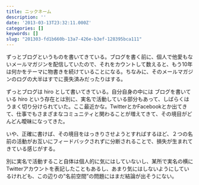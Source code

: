 ```yaml
---
title: ニックネーム
description: ''
date: '2013-03-13T23:32:11.000Z'
categories: []
keywords: []
slug: "201303-fd1b660b-13a7-426e-b3ef-128395bca111"
---
```

ずっとブログというものを書いてきている。ブログを書く前に、個人で他愛もないメールマガジンを配信していたので、それをカウントして数えると、もう10年は何かをテーマに物書きを続けていることになる。ちなみに、そのメールマガジンのログの大半はすでに喪失済みだったりはする。

ずっとブログは hiro として書いてきている。自分自身の中には ブログを書いている hiro という存在とは別に、実名で活動している部分もあって、しばらくはうまく切り分けられていた。ここ最近かな。TwitterとかFacebookとか出てきて、仕事でもさまざまなコミュニティと関わることが増えてきて、その境目がどんどん曖昧になってきた。

いや、正確に書けば、その境目をはっきりさせようとすればするほど、２つの名前の活動がお互いにフィードバックされずに分断されることで、損失が生まれてきている感じがする。

別に実名で活動すること自体は個人的に気にはしていないし、某所で実名の横にTwitterアカウントを表記したこともあるし、あまり気にはしないようにしているけれども、この辺りの”名前空間”の問題にはまだ結論が出そうにない。